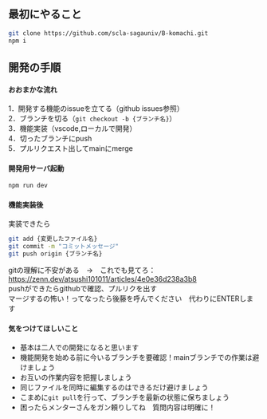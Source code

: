 
## 最初にやること
```bash
git clone https://github.com/scla-sagauniv/B-komachi.git
npm i
```
## 開発の手順
#### おおまかな流れ
1．開発する機能のissueを立てる（github issues参照）  
2．ブランチを切る（```git checkout -b {ブランチ名}```）  
3．機能実装（vscode,ローカルで開発）  
4．切ったブランチにpush  
5．プルリクエスト出してmainにmerge
#### 開発用サーバ起動
```bash
npm run dev
```
#### 機能実装後
実装できたら
```bash
git add {変更したファイル名}
git commit -m "コミットメッセージ"
git push origin {ブランチ名}
```
gitの理解に不安がある　→　これでも見てろ：https://zenn.dev/atsushi101011/articles/4e0e36d238a3b8  
pushができたらgithubで確認、プルリクを出す  
マージするの怖い！ってなったら後藤を呼んでください　代わりにENTERします

#### 気をつけてほしいこと
* 基本は二人での開発になると思います
* 機能開発を始める前に今いるブランチを要確認！mainブランチでの作業は避けましょう
* お互いの作業内容を把握しましょう
* 同じファイルを同時に編集するのはできるだけ避けましょう
* こまめに```git pull```を行って、ブランチを最新の状態に保ちましょう
* 困ったらメンターさんをガン頼りしてね　質問内容は明確に！
